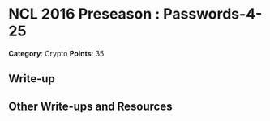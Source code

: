 # NCL 2016 Preseason : Passwords-4-25

__Category__: Crypto
__Points__: 35

## Write-up

## Other Write-ups and Resources

